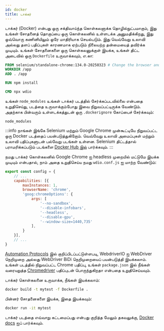```yaml
---
id: docker
title: டாக்கர்
---
```


டாக்கர் (Docker) என்பது ஒரு சக்திவாய்ந்த கொள்கலனாக்க தொழில்நுட்பமாகும், இது உங்கள் சோதனைத் தொகுப்பை ஒரு கொள்கலனில் உள்ளடக்க அனுமதிக்கிறது, இது ஒவ்வொரு கணினியிலும் ஒரே மாதிரியாக செயல்படும். இது வெவ்வேறு உலாவி அல்லது தளப் பதிப்புகள் காரணமாக ஏற்படும் நிலையற்ற தன்மையைத் தவிர்க்க முடியும். உங்கள் சோதனைகளை ஒரு கொள்கலனுக்குள் இயக்க, உங்கள் திட்ட அடைவில் ஒரு `Dockerfile` உருவாக்கவும், எ.கா:

```Dockerfile
FROM selenium/standalone-chrome:134.0-20250323 # Change the browser and version according to your needs
WORKDIR /app
ADD . /app

RUN npm install

CMD npx wdio
```

உங்கள் `node_modules` உங்கள் டாக்கர் படத்தில் சேர்க்கப்படவில்லை என்பதை உறுதிசெய்து, படத்தை உருவாக்கும்போது இவை நிறுவப்பட்டிருக்க வேண்டும். அதற்காக பின்வரும் உள்ளடக்கத்துடன் ஒரு `.dockerignore` கோப்பைச் சேர்க்கவும்:

```
node_modules
```

:::info
நாங்கள் இங்கே Selenium மற்றும் Google Chrome முன்கூட்டியே நிறுவப்பட்ட ஒரு Docker படத்தைப் பயன்படுத்துகிறோம். வெவ்வேறு உலாவி அமைப்புகள் மற்றும் உலாவி பதிப்புகளுடன் பல்வேறு படங்கள் உள்ளன. Selenium திட்டத்தால் பராமரிக்கப்படும் படங்களை [Docker Hub இல்](https://hub.docker.com/u/selenium) பார்க்கவும்.
:::

நமது டாக்கர் கொள்கலனில் Google Chrome ஐ headless முறையில் மட்டுமே இயக்க முடியும் என்பதால், நாம் அதை உறுதிசெய்ய நமது `wdio.conf.js` ஐ மாற்ற வேண்டும்:

```js title="wdio.conf.js"
export const config = {
    // ...
    capabilities: [{
        maxInstances: 1,
        browserName: 'chrome',
        'goog:chromeOptions': {
            args: [
                '--no-sandbox',
                '--disable-infobars',
                '--headless',
                '--disable-gpu',
                '--window-size=1440,735'
            ],
        }
    }],
    // ...
}
```

[Automation Protocols](/docs/automationProtocols) இல் குறிப்பிடப்பட்டுள்ளபடி, WebdriverIO ஐ WebDriver நெறிமுறை அல்லது WebDriver BiDi நெறிமுறையைப் பயன்படுத்தி இயக்கலாம். உங்கள் படத்தில் நிறுவப்பட்ட Chrome பதிப்பு, உங்கள் `package.json` இல் நீங்கள் வரையறுத்த [Chromedriver](https://www.npmjs.com/package/chromedriver) பதிப்புடன் பொருந்துகிறதா என்பதை உறுதிசெய்யவும்.

டாக்கர் கொள்கலனை உருவாக்க, நீங்கள் இயக்கலாம்:

```sh
docker build -t mytest -f Dockerfile .
```

பின்னர் சோதனைகளை இயக்க, இதை இயக்கவும்:

```sh
docker run -it mytest
```

டாக்கர் படத்தை எவ்வாறு கட்டமைப்பது என்பது குறித்த மேலும் தகவலுக்கு, [Docker docs](https://docs.docker.com/) ஐப் பார்க்கவும்.